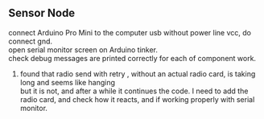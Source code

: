 ## Sensor Node
connect Arduino Pro Mini to the computer usb without power line vcc, do connect gnd.  
open serial monitor screen on Arduino tinker.  
check debug messages are printed correctly for each of component work. 
1. found that radio send with retry , without an actual radio card, is taking long and seems like hanging  
but it is not, and after a while it continues the code.
I need to add the radio card, and check how it reacts, and if working properly with serial monitor.

